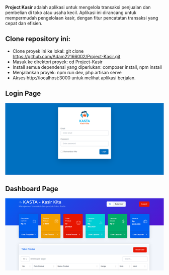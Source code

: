 **Project Kasir** adalah aplikasi untuk mengelola transaksi penjualan dan pembelian di toko atau usaha kecil. Aplikasi ini dirancang untuk mempermudah pengelolaan kasir, dengan fitur pencatatan transaksi yang cepat dan efisien.

## Clone repository ini:
- Clone proyek ini ke lokal: git clone https://github.com/Adam22166002/Project-Kasir.git
- Masuk ke direktori proyek: cd Project-Kasir
- Install semua dependensi yang diperlukan: composer install, npm install
- Menjalankan proyek: npm run dev, php artisan serve
- Akses http://localhost:3000 untuk melihat aplikasi berjalan.
## Login Page
![Login Page](https://github.com/Adam22166002/Project-Kasir/blob/main/public/assets/ss%20login%20kasir.png)
## Dashboard Page
![Dashboard page](https://github.com/Adam22166002/Project-Kasir/blob/main/public/assets/dashboard%20kasir.png)

